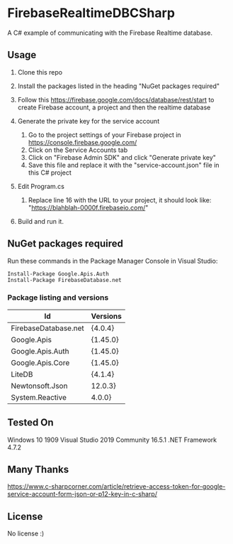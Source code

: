 # FirebaseRealtimeDBCSharp
A C# example of communicating with the Firebase Realtime database.

## Usage
1. Clone this repo
2. Install the packages listed in the heading "NuGet packages required"
3. Follow this https://firebase.google.com/docs/database/rest/start to create Firebase account, a project and then the realtime database
4. Generate the private key for the service account

    1. Go to the project settings of your Firebase project in https://console.firebase.google.com/
    2. Click on the Service Accounts tab
    3. Click on "Firebase Admin SDK" and click "Generate private key"
    4. Save this file and replace it with the "service-account.json" file in this C# project
  
5. Edit Program.cs
    1. Replace line 16 with the URL to your project, it should look like: "https://blahblah-0000f.firebaseio.com/"
    
6. Build and run it.

## NuGet packages required
Run these commands in the Package Manager Console in Visual Studio:
```
Install-Package Google.Apis.Auth
Install-Package FirebaseDatabase.net
```

###  Package listing and versions

Id                                  |Versions
--                                  |--------
FirebaseDatabase.net                |{4.0.4}
Google.Apis                         |{1.45.0}
Google.Apis.Auth                    |{1.45.0}
Google.Apis.Core                    |{1.45.0}
LiteDB                              |{4.1.4} 
Newtonsoft.Json                     |12.0.3}
System.Reactive                     |4.0.0}


## Tested On
Windows 10 1909
Visual Studio 2019 Community 16.5.1
.NET Framework 4.7.2


## Many Thanks
https://www.c-sharpcorner.com/article/retrieve-access-token-for-google-service-account-form-json-or-p12-key-in-c-sharp/


## License
No license :)
